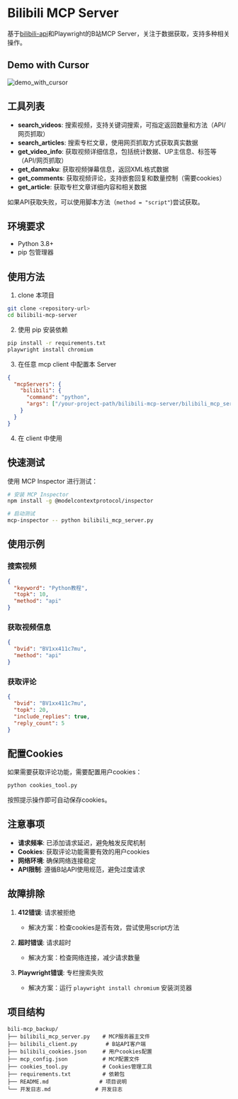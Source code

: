 # Bilibili MCP Server

基于[bilibili-api](https://github.com/nemo2011/bilibili-api)和Playwright的B站MCP Server，关注于数据获取，支持多种相关操作。

## Demo with Cursor

![demo_with_cursor](demo.gif)

## 工具列表

- **search_videos**: 搜索视频，支持关键词搜索，可指定返回数量和方法（API/网页抓取）
- **search_articles**: 搜索专栏文章，使用网页抓取方式获取真实数据
- **get_video_info**: 获取视频详细信息，包括统计数据、UP主信息、标签等（API/网页抓取）
- **get_danmaku**: 获取视频弹幕信息，返回XML格式数据
- **get_comments**: 获取视频评论，支持嵌套回复和数量控制（需要cookies）
- **get_article**: 获取专栏文章详细内容和相关数据

如果API获取失败，可以使用脚本方法（`method = "script"`)尝试获取。

## 环境要求

- Python 3.8+
- pip 包管理器

## 使用方法

1. clone 本项目

```bash
git clone <repository-url>
cd bilibili-mcp-server
```

2. 使用 pip 安装依赖

```bash
pip install -r requirements.txt
playwright install chromium
```

3. 在任意 mcp client 中配置本 Server

```json
{
  "mcpServers": {
    "bilibili": {
      "command": "python",
      "args": ["/your-project-path/bilibili-mcp-server/bilibili_mcp_server.py"]
    }
  }
}
```

4. 在 client 中使用

## 快速测试

使用 MCP Inspector 进行测试：

```bash
# 安装 MCP Inspector
npm install -g @modelcontextprotocol/inspector

# 启动测试
mcp-inspector -- python bilibili_mcp_server.py
```

## 使用示例

### 搜索视频
```json
{
  "keyword": "Python教程",
  "topk": 10,
  "method": "api"
}
```

### 获取视频信息
```json
{
  "bvid": "BV1xx411c7mu",
  "method": "api"
}
```

### 获取评论
```json
{
  "bvid": "BV1xx411c7mu",
  "topk": 20,
  "include_replies": true,
  "reply_count": 5
}
```

## 配置Cookies

如果需要获取评论功能，需要配置用户cookies：

```bash
python cookies_tool.py
```

按照提示操作即可自动保存cookies。

## 注意事项

- **请求频率**: 已添加请求延迟，避免触发反爬机制
- **Cookies**: 获取评论功能需要有效的用户cookies
- **网络环境**: 确保网络连接稳定
- **API限制**: 遵循B站API使用规范，避免过度请求

## 故障排除

1. **412错误**: 请求被拒绝
   - 解决方案：检查cookies是否有效，尝试使用script方法

2. **超时错误**: 请求超时
   - 解决方案：检查网络连接，减少请求数量

3. **Playwright错误**: 专栏搜索失败
   - 解决方案：运行 `playwright install chromium` 安装浏览器

## 项目结构

```
bili-mcp_backup/
├── bilibili_mcp_server.py    # MCP服务器主文件
├── bilibili_client.py         # B站API客户端
├── bilibili_cookies.json     # 用户cookies配置
├── mcp_config.json           # MCP配置文件
├── cookies_tool.py           # Cookies管理工具
├── requirements.txt          # 依赖包
├── README.md                # 项目说明
└── 开发日志.md              # 开发日志
```
